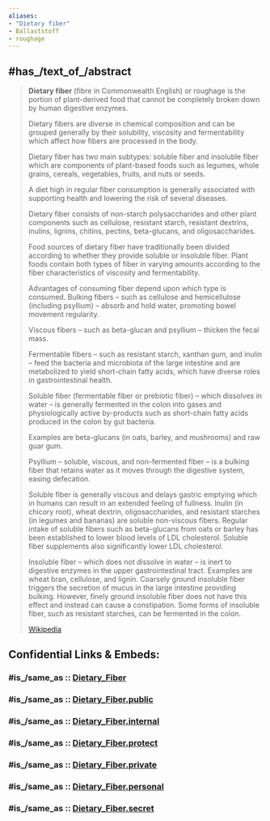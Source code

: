 ```yaml
---
aliases:
- "Dietary fiber"
- Ballaststoff
- roughage
---
```


## #has_/text_of_/abstract 

> **Dietary fiber** (fibre in Commonwealth English) or roughage is the portion of plant-derived food 
> that cannot be completely broken down by human digestive enzymes. 
> 
> Dietary fibers are diverse in chemical composition and can be grouped generally 
> by their solubility, viscosity and fermentability which affect how fibers are processed in the body. 
> 
> Dietary fiber has two main subtypes: soluble fiber and insoluble fiber 
> which are components of plant-based foods such as legumes, whole grains, cereals, vegetables, fruits, and nuts or seeds. 
> 
> A diet high in regular fiber consumption is generally associated with supporting health 
> and lowering the risk of several diseases. 
> 
> Dietary fiber consists of non-starch polysaccharides and other plant components such as cellulose, 
> resistant starch, resistant dextrins, inulins, lignins, chitins, pectins, beta-glucans, and oligosaccharides.
>
> Food sources of dietary fiber have traditionally been divided 
> according to whether they provide soluble or insoluble fiber. 
> Plant foods contain both types of fiber in varying amounts 
> according to the fiber characteristics of viscosity and fermentability. 
> 
> Advantages of consuming fiber depend upon which type is consumed. 
> Bulking fibers – such as cellulose and hemicellulose (including psyllium) – 
> absorb and hold water, promoting bowel movement regularity. 
> 
> Viscous fibers – such as beta-glucan and psyllium – thicken the fecal mass. 
> 
> Fermentable fibers – such as resistant starch, xanthan gum, and inulin – 
> feed the bacteria and microbiota of the large intestine 
> and are metabolized to yield short-chain fatty acids, 
> which have diverse roles in gastrointestinal health.
>
> Soluble fiber (fermentable fiber or prebiotic fiber) – which dissolves in water – 
> is generally fermented in the colon into gases and physiologically active by-products 
> such as short-chain fatty acids produced in the colon by gut bacteria. 
> 
> Examples are beta-glucans (in oats, barley, and mushrooms) and raw guar gum. 
> 
> Psyllium – soluble, viscous, and non-fermented fiber – is a bulking fiber that retains water 
> as it moves through the digestive system, easing defecation. 
> 
> Soluble fiber is generally viscous and delays gastric emptying which in humans can result in an extended feeling of fullness. Inulin (in chicory root), wheat dextrin, oligosaccharides, and resistant starches (in legumes and bananas) are soluble non-viscous fibers. Regular intake of soluble fibers such as beta-glucans from oats or barley has been established to lower blood levels of LDL cholesterol. Soluble fiber supplements also significantly lower LDL cholesterol.
>
> Insoluble fiber – which does not dissolve in water – is inert to digestive enzymes in the upper gastrointestinal tract. Examples are wheat bran, cellulose, and lignin. Coarsely ground insoluble fiber triggers the secretion of mucus in the large intestine providing bulking. However, finely ground insoluble fiber does not have this effect and instead can cause a constipation. Some forms of insoluble fiber, such as resistant starches, can be fermented in the colon.
>
> [Wikipedia](https://en.wikipedia.org/wiki/Dietary%20fiber) 


## Confidential Links & Embeds: 

### #is_/same_as :: [Dietary_Fiber](/_Standards/bio/Metabolism/Digestion/Dietary_Fiber.md) 

### #is_/same_as :: [Dietary_Fiber.public](/_public/bio/Metabolism/Digestion/Dietary_Fiber.public.md) 

### #is_/same_as :: [Dietary_Fiber.internal](/_internal/bio/Metabolism/Digestion/Dietary_Fiber.internal.md) 

### #is_/same_as :: [Dietary_Fiber.protect](/_protect/bio/Metabolism/Digestion/Dietary_Fiber.protect.md) 

### #is_/same_as :: [Dietary_Fiber.private](/_private/bio/Metabolism/Digestion/Dietary_Fiber.private.md) 

### #is_/same_as :: [Dietary_Fiber.personal](/_personal/bio/Metabolism/Digestion/Dietary_Fiber.personal.md) 

### #is_/same_as :: [Dietary_Fiber.secret](/_secret/bio/Metabolism/Digestion/Dietary_Fiber.secret.md)

